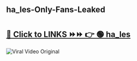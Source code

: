 
 ## ha_les-Only-Fans-Leaked

# <h2><a href="https://clipsfans.com/ha_les&ref=git">🔗 Click to LINKS ⏩⏩ 👉 🟢 ha_les </a></h2>

<a href="https://clipsfans.com/ha_les&ref=git" rel="nofollow" data-target="animated-image.originalLink"><img src="https://i.ibb.co.com/xMMVF88/686577567.gif" alt="Viral Video Original" style="max-width: 100%; display: inline-block;" data-target="animated-image.originalImage"></a>
